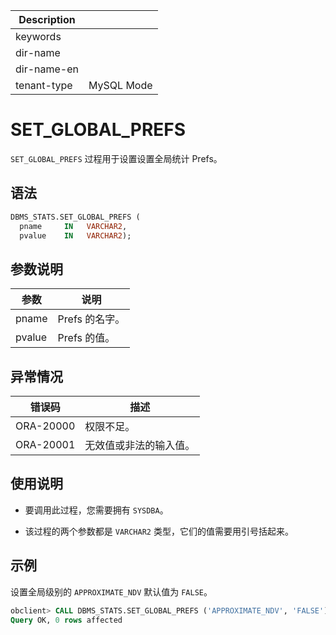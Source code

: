 | Description   |                 |
|---------------|-----------------|
| keywords      |                 |
| dir-name      |                 |
| dir-name-en   |                 |
| tenant-type   | MySQL Mode      |

# SET_GLOBAL_PREFS 

`SET_GLOBAL_PREFS` 过程用于设置设置全局统计 Prefs。

## 语法 

```sql
DBMS_STATS.SET_GLOBAL_PREFS (
  pname     IN   VARCHAR2,
  pvalue    IN   VARCHAR2);
```



## 参数说明 

|   参数   |     说明     |
|--------|------------|
| pname  | Prefs 的名字。 |
| pvalue | Prefs 的值。  |



## 异常情况 


|    错误码    |     描述      |
|-----------|-------------|
| ORA-20000 | 权限不足。       |
| ORA-20001 | 无效值或非法的输入值。 |



## 使用说明 

* 要调用此过程，您需要拥有 `SYSDBA`。 

* 该过程的两个参数都是 `VARCHAR2` 类型，它们的值需要用引号括起来。


## 示例 

设置全局级别的 `APPROXIMATE_NDV` 默认值为 `FALSE`。

```sql
obclient> CALL DBMS_STATS.SET_GLOBAL_PREFS ('APPROXIMATE_NDV', 'FALSE');
Query OK, 0 rows affected
```


